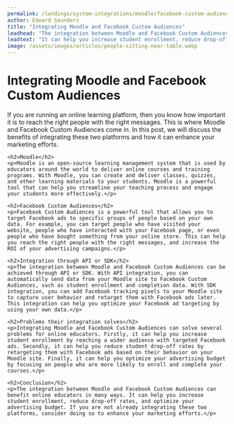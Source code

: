 ```yaml
---
permalink: /landings/system-integrations/moodle/facebook-custom-audiences
author: Edward Saunders
title: "Integrating Moodle and Facebook Custom Audiences"
leadhead: "The integration between Moodle and Facebook Custom Audiences can benefit online educators in many ways"
leadtext: "It can help you increase student enrollment, reduce drop-off rates, and optimize your advertising budget. If you are not already integrating these two platforms, consider doing so to enhance your marketing efforts."
image: /assets/images/articles/people-sitting-near-table.webp
---
```

<div class="arttext">	<h1>Integrating Moodle and Facebook Custom Audiences</h1>
	<p>If you are running an online learning platform, then you know how important it is to reach the right people with the right messages. This is where Moodle and Facebook Custom Audiences come in. In this post, we will discuss the benefits of integrating these two platforms and how it can enhance your marketing efforts.</p>

	<h2>Moodle</h2>
	<p>Moodle is an open-source learning management system that is used by educators around the world to deliver online courses and training programs. With Moodle, you can create and deliver classes, quizzes, and other learning materials to your students. Moodle is a powerful tool that can help you streamline your teaching process and engage your students more effectively.</p>

	<h2>Facebook Custom Audiences</h2>
	<p>Facebook Custom Audiences is a powerful tool that allows you to target Facebook ads to specific groups of people based on your own data. For example, you can target people who have visited your website, people who have interacted with your Facebook page, or even people who have bought something from your online store. This can help you reach the right people with the right messages, and increase the ROI of your advertising campaigns.</p>

	<h2>Integration through API or SDK</h2>
	<p>The integration between Moodle and Facebook Custom Audiences can be achieved through API or SDK. With API integration, you can automatically send data from your Moodle site to Facebook Custom Audiences, such as student enrollment and completion data. With SDK integration, you can add Facebook tracking pixels to your Moodle site to capture user behavior and retarget them with Facebook ads later. This integration can help you optimize your Facebook ad targeting by using your own data.</p>

	<h2>Problems their integration solves</h2>
	<p>Integrating Moodle and Facebook Custom Audiences can solve several problems for online educators. Firstly, it can help you increase student enrollment by reaching a wider audience with targeted Facebook ads. Secondly, it can help you reduce student drop-off rates by retargeting them with Facebook ads based on their behavior on your Moodle site. Finally, it can help you optimize your advertising budget by focusing on people who are more likely to enroll and complete your courses.</p>

	<h2>Conclusion</h2>
	<p>The integration between Moodle and Facebook Custom Audiences can benefit online educators in many ways. It can help you increase student enrollment, reduce drop-off rates, and optimize your advertising budget. If you are not already integrating these two platforms, consider doing so to enhance your marketing efforts.</p>
</div>